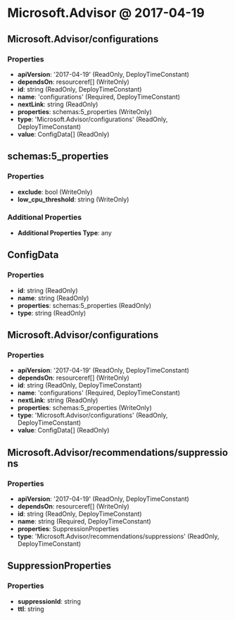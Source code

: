 # Microsoft.Advisor @ 2017-04-19

## Microsoft.Advisor/configurations
### Properties
* **apiVersion**: '2017-04-19' (ReadOnly, DeployTimeConstant)
* **dependsOn**: resourceref[] (WriteOnly)
* **id**: string (ReadOnly, DeployTimeConstant)
* **name**: 'configurations' (Required, DeployTimeConstant)
* **nextLink**: string (ReadOnly)
* **properties**: schemas:5_properties (WriteOnly)
* **type**: 'Microsoft.Advisor/configurations' (ReadOnly, DeployTimeConstant)
* **value**: ConfigData[] (ReadOnly)

## schemas:5_properties
### Properties
* **exclude**: bool (WriteOnly)
* **low_cpu_threshold**: string (WriteOnly)
### Additional Properties
* **Additional Properties Type**: any

## ConfigData
### Properties
* **id**: string (ReadOnly)
* **name**: string (ReadOnly)
* **properties**: schemas:5_properties (ReadOnly)
* **type**: string (ReadOnly)

## Microsoft.Advisor/configurations
### Properties
* **apiVersion**: '2017-04-19' (ReadOnly, DeployTimeConstant)
* **dependsOn**: resourceref[] (WriteOnly)
* **id**: string (ReadOnly, DeployTimeConstant)
* **name**: 'configurations' (Required, DeployTimeConstant)
* **nextLink**: string (ReadOnly)
* **properties**: schemas:5_properties (WriteOnly)
* **type**: 'Microsoft.Advisor/configurations' (ReadOnly, DeployTimeConstant)
* **value**: ConfigData[] (ReadOnly)

## Microsoft.Advisor/recommendations/suppressions
### Properties
* **apiVersion**: '2017-04-19' (ReadOnly, DeployTimeConstant)
* **dependsOn**: resourceref[] (WriteOnly)
* **id**: string (ReadOnly, DeployTimeConstant)
* **name**: string (Required, DeployTimeConstant)
* **properties**: SuppressionProperties
* **type**: 'Microsoft.Advisor/recommendations/suppressions' (ReadOnly, DeployTimeConstant)

## SuppressionProperties
### Properties
* **suppressionId**: string
* **ttl**: string

